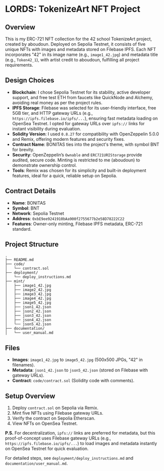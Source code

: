 # LORDS: TokenizeArt NFT Project

## Overview
This is my ERC-721 NFT collection for the 42 school TokenizeArt project, created by aboudoun. Deployed on Sepolia Testnet, it consists of five unique NFTs with images and metadata stored on Filebase IPFS. Each NFT incorporates "42" in its image name (e.g., `image1_42.jpg`) and metadata title (e.g., `Token42_1`), with artist credit to aboudoun, fulfilling all project requirements.

## Design Choices
- **Blockchain**: I chose Sepolia Testnet for its stability, active developer support, and free test ETH from faucets like QuickNode and Alchemy, avoiding real money as per the project rules.
- **IPFS Storage**: Filebase was selected for its user-friendly interface, free 5GB tier, and HTTP gateway URLs (e.g., `https://ipfs.filebase.io/ipfs/...`), ensuring fast metadata loading on OpenSea Testnet. I opted for gateway URLs over `ipfs://` links for instant visibility during evaluation.
- **Solidity Version**: I used `0.8.27` for compatibility with OpenZeppelin 5.0.0 and Remix, offering modern features and security fixes.
- **Contract Name**: BONITAS ties into the project's theme, with symbol BNT for brevity.
- **Security**: OpenZeppelin’s `Ownable` and `ERC721URIStorage` provide audited, secure code. Minting is restricted to me (aboudoun) to demonstrate ownership control.
- **Tools**: Remix was chosen for its simplicity and built-in deployment features, ideal for a quick, reliable setup on Sepolia.

## Contract Details
- **Name**: BONITAS
- **Symbol**: BNT
- **Network**: Sepolia Testnet
- **Address**: `0xbE9ee9241910bAa900f2755677b2e58D78222C22`
- **Features**: Owner-only minting, Filebase IPFS metadata, ERC-721 standard.

## Project Structure
```
.
├── README.md
├── code/
│   └── contract.sol
├── deployment/
│   └── deploy_instructions.md
├── mint/
│   ├── image1_42.jpg
│   ├── image2_42.jpg
│   ├── image3_42.jpg
│   ├── image4_42.jpg
│   ├── image5_42.jpg
│   ├── json1_42.json
│   ├── json2_42.json
│   ├── json3_42.json
│   ├── json4_42.json
│   └── json5_42.json
├── documentation/
│   └── user_manual.md
```

## Files
- **Images**: `image1_42.jpg` to `image5_42.jpg` (500x500 JPGs, "42" in filenames).
- **Metadata**: `json1_42.json` to `json5_42.json` (stored on Filebase with gateway URLs).
- **Contract**: `code/contract.sol` (Solidity code with comments).

## Setup Overview
1. Deploy `contract.sol` on Sepolia via Remix.
2. Mint five NFTs using Filebase gateway URLs.
3. Verify the contract on Sepolia Etherscan.
4. View NFTs on OpenSea Testnet.

**P.S.** For decentralization, `ipfs://` links are preferred for metadata, but this proof-of-concept uses Filebase gateway URLs (e.g., `https://ipfs.filebase.io/ipfs/...`) to load images and metadata instantly on OpenSea Testnet for quick evaluation.

For detailed steps, see `deployment/deploy_instructions.md` and `documentation/user_manual.md`.